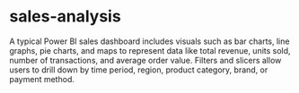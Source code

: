 # sales-analysis
A typical Power BI sales dashboard includes visuals such as bar charts, line graphs, pie charts, and maps to represent data like total revenue, units sold, number of transactions, and average order value. Filters and slicers allow users to drill down by time period, region, product category, brand, or payment method. 
